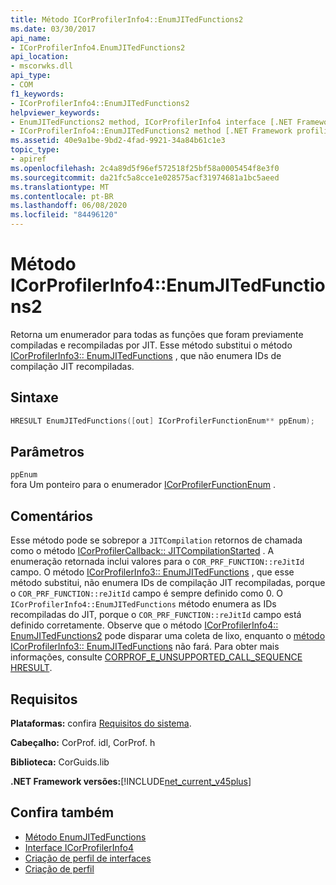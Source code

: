 ```yaml
---
title: Método ICorProfilerInfo4::EnumJITedFunctions2
ms.date: 03/30/2017
api_name:
- ICorProfilerInfo4.EnumJITedFunctions2
api_location:
- mscorwks.dll
api_type:
- COM
f1_keywords:
- ICorProfilerInfo4::EnumJITedFunctions2
helpviewer_keywords:
- EnumJITedFunctions2 method, ICorProfilerInfo4 interface [.NET Framework profiling]
- ICorProfilerInfo4::EnumJITedFunctions2 method [.NET Framework profiling]
ms.assetid: 40e9a1be-9bd2-4fad-9921-34a84b61c1e3
topic_type:
- apiref
ms.openlocfilehash: 2c4a89d5f96ef572518f25bf58a0005454f8e3f0
ms.sourcegitcommit: da21fc5a8cce1e028575acf31974681a1bc5aeed
ms.translationtype: MT
ms.contentlocale: pt-BR
ms.lasthandoff: 06/08/2020
ms.locfileid: "84496120"
---
```

# <a name="icorprofilerinfo4enumjitedfunctions2-method"></a>Método ICorProfilerInfo4::EnumJITedFunctions2
Retorna um enumerador para todas as funções que foram previamente compiladas e recompiladas por JIT. Esse método substitui o método [ICorProfilerInfo3:: EnumJITedFunctions](icorprofilerinfo3-enumjitedfunctions-method.md) , que não enumera IDs de compilação JIT recompiladas.  
  
## <a name="syntax"></a>Sintaxe  
  
```cpp  
HRESULT EnumJITedFunctions([out] ICorProfilerFunctionEnum** ppEnum);  
```  
  
## <a name="parameters"></a>Parâmetros  
 `ppEnum`  
 fora Um ponteiro para o enumerador [ICorProfilerFunctionEnum](icorprofilerfunctionenum-interface.md) .  
  
## <a name="remarks"></a>Comentários  
 Esse método pode se sobrepor a `JITCompilation` retornos de chamada como o método [ICorProfilerCallback:: JITCompilationStarted](icorprofilercallback-jitcompilationstarted-method.md) . A enumeração retornada inclui valores para o `COR_PRF_FUNCTION::reJitId` campo. O método [ICorProfilerInfo3:: EnumJITedFunctions](icorprofilerinfo3-enumjitedfunctions-method.md) , que esse método substitui, não enumera IDs de compilação JIT recompiladas, porque o `COR_PRF_FUNCTION::reJitId` campo é sempre definido como 0. O `ICorProfilerInfo4::EnumJITedFunctions` método enumera as IDs recompiladas do JIT, porque o `COR_PRF_FUNCTION::reJitId` campo está definido corretamente. Observe que o método [ICorProfilerInfo4:: EnumJITedFunctions2](icorprofilerinfo4-enumjitedfunctions2-method.md) pode disparar uma coleta de lixo, enquanto o [método ICorProfilerInfo3:: EnumJITedFunctions](icorprofilerinfo3-enumjitedfunctions-method.md) não fará.  Para obter mais informações, consulte [CORPROF_E_UNSUPPORTED_CALL_SEQUENCE HRESULT](corprof-e-unsupported-call-sequence-hresult.md).  
  
## <a name="requirements"></a>Requisitos  
 **Plataformas:** confira [Requisitos do sistema](../../get-started/system-requirements.md).  
  
 **Cabeçalho:** CorProf. idl, CorProf. h  
  
 **Biblioteca:** CorGuids.lib  
  
 **.NET Framework versões:**[!INCLUDE[net_current_v45plus](../../../../includes/net-current-v45plus-md.md)]  
  
## <a name="see-also"></a>Confira também

- [Método EnumJITedFunctions](icorprofilerinfo3-enumjitedfunctions-method.md)
- [Interface ICorProfilerInfo4](icorprofilerinfo4-interface.md)
- [Criação de perfil de interfaces](profiling-interfaces.md)
- [Criação de perfil](index.md)
